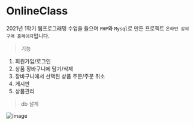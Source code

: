 # OnlineClass  
2021년 1학기 웹프로그래밍 수업을 들으며 `PHP`와 `Mysql`로 만든 프로젝트 `온라인 강의 구매 홈페이지`입니다.  



> 기능
1. 회원가입/로그인
2. 상품 장바구니에 담기/삭제
3. 장바구니에서 선택된 상품 주문/주문 취소
4. 게시판
5. 상품관리

> db 설계  

![image](https://user-images.githubusercontent.com/52291662/123906612-76c41c00-d9af-11eb-9dbd-0bf733bb2bd0.png)
